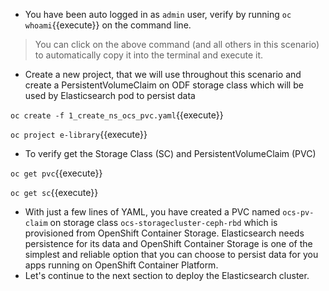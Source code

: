 - You have been auto logged in as `admin` user, verify by running `oc whoami`{{execute}} on the command line.

> You can click on the above command (and all others in this scenario) to automatically copy it into the terminal and execute it.

- Create a new project, that we will use throughout this scenario and create a PersistentVolumeClaim on ODF storage class which will be used by Elasticsearch pod to persist data

`oc create -f 1_create_ns_ocs_pvc.yaml`{{execute}}

`oc project e-library`{{execute}}

- To verify get the Storage Class (SC) and PersistentVolumeClaim (PVC)

`oc get pvc`{{execute}}

`oc get sc`{{execute}}

- With just a few lines of YAML, you have created a PVC named `ocs-pv-claim` on storage class `ocs-storagecluster-ceph-rbd` which is provisioned from OpenShift Container Storage. Elasticsearch needs persistence for its data and OpenShift Container Storage is one of the simplest and reliable option that you can choose to persist data for you apps running on OpenShift Container Platform.
- Let's continue to the next section to deploy the Elasticsearch cluster.
